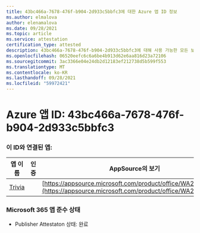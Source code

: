 ```yaml
---
title: 43bc466a-7678-476f-b904-2d933c5bbfc3에 대한 Azure 앱 ID 정보
ms.author: elmalova
author: elenamalova
ms.date: 09/28/2021
ms.topic: article
ms.service: attestation
certification_type: attested
description: 43bc466a-7678-476f-b904-2d933c5bbfc3에 대해 사용 가능한 모든 보안 및 규정 준수 정보입니다.
ms.openlocfilehash: 06520eefc6c6a6be4b913d62e6aa816d23a72106
ms.sourcegitcommit: 3ac3366e04e24db2d12183ef212738d5b599f553
ms.translationtype: MT
ms.contentlocale: ko-KR
ms.lasthandoff: 09/28/2021
ms.locfileid: "59972421"
---
```

# <a name="azure-app-id-43bc466a-7678-476f-b904-2d933c5bbfc3"></a>Azure 앱 ID: 43bc466a-7678-476f-b904-2d933c5bbfc3


### <a name="apps-associated-with-this-id"></a>이 ID와 연결된 앱:
| **앱 이름** | **인증** | **AppSource의 보기** |
|--------------|---------------|-----------------------|
| [Trivia](https://docs.microsoft.com/microsoft-365-app-certification/forward/WA200001956) |  | [https://appsource.microsoft.com/product/office/WA200001956](https://appsource.microsoft.com/product/office/WA200001956) |

### <a name="microsoft-365-app-compliance-status"></a>Microsoft 365 앱 준수 상태
- Publisher Attestaton 상태: 완료
